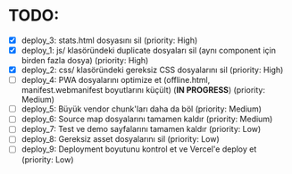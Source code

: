 # TODO:

- [x] deploy_3: stats.html dosyasını sil (priority: High)
- [x] deploy_1: js/ klasöründeki duplicate dosyaları sil (aynı component için birden fazla dosya) (priority: High)
- [x] deploy_2: css/ klasöründeki gereksiz CSS dosyalarını sil (priority: High)
- [ ] deploy_4: PWA dosyalarını optimize et (offline.html, manifest.webmanifest boyutlarını küçült) (**IN PROGRESS**) (priority: Medium)
- [ ] deploy_5: Büyük vendor chunk'ları daha da böl (priority: Medium)
- [ ] deploy_6: Source map dosyalarını tamamen kaldır (priority: Medium)
- [ ] deploy_7: Test ve demo sayfalarını tamamen kaldır (priority: Low)
- [ ] deploy_8: Gereksiz asset dosyalarını sil (priority: Low)
- [ ] deploy_9: Deployment boyutunu kontrol et ve Vercel'e deploy et (priority: Low)

